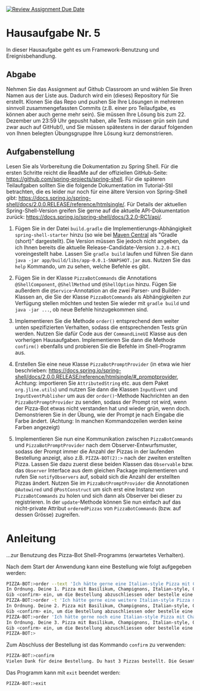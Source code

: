 [![Review Assignment Due Date](https://classroom.github.com/assets/deadline-readme-button-24ddc0f5d75046c5622901739e7c5dd533143b0c8e959d652212380cedb1ea36.svg)](https://classroom.github.com/a/zcerwHOQ)
# Hausaufgabe Nr. 5

In dieser Hausaufgabe geht es um Framework-Benutzung und Ereignisbehandlung.

## Abgabe

Nehmen Sie das Assignment auf Github Classroom an und wählen Sie Ihren Namen aus der Liste aus.
Dadurch wird ein (dieses) Repository für Sie erstellt. 
Klonen Sie das Repo und pushen Sie Ihre Lösungen in mehreren sinnvoll zusammengefassten Commits (z.B. einer pro Teilaufgabe, es können aber auch gerne mehr sein).
Sie müssen Ihre Lösung bis zum 22. Dezember um 23:59 Uhr gepusht haben, alle Tests müssen grün sein (und zwar auch auf GitHub!), und Sie müssen spätestens in der darauf folgenden von Ihnen belegten Übungsgruppe Ihre Lösung kurz demonstrieren.

## Aufgabenstellung

Lesen Sie als Vorbereitung die Dokumentation zu Spring Shell. Für die ersten Schritte reicht die ReadMe auf der offiziellen GitHub-Seite: https://github.com/spring-projects/spring-shell. Für die späteren Teilaufgaben sollten Sie die folgende Dokumentation im Tutorial-Stil betrachten, die es leider nur noch für eine ältere Version von Spring-Shell gibt: https://docs.spring.io/spring-shell/docs/2.0.0.RELEASE/reference/htmlsingle/. Für Details der aktuellen Spring-Shell-Version greifen Sie gerne auf die aktuelle API-Dokumentation zurück: https://docs.spring.io/spring-shell/docs/3.2.0-RC1/api/.

1.	Fügen Sie in der Datei `build.gradle` die Implementierungs-Abhängigkeit `spring-shell-starter` hinzu (so wie bei [Maven Central](https://central.sonatype.com/artifact/org.springframework.shell/spring-shell-starter/overview) als "Gradle (short)" dargestellt). Die Version müssen Sie jedoch nicht angeben, da ich Ihnen bereits die aktuelle Release-Candidate-Version `3.2.0-RC1` voreingestellt habe. Lassen Sie `gradle build` laufen und führen Sie dann `java -jar app/build/libs/app-0.0.1-SNAPSHOT.jar` aus. Nutzen Sie das `help` Kommando, um zu sehen, welche Befehle es gibt.
2.	Fügen Sie in der Klasse `PizzaBotCommands` die Annotations `@ShellComponent`, `@ShellMethod` und `@ShellOption` hinzu. Fügen Sie außerdem die `@Service`-Annotation an die zwei Parser- und Builder-Klassen an, die Sie der Klasse `PizzaBotCommands` als Abhängigkeiten zur Verfügung stellen möchten und testen Sie wieder mit `gradle build` und `java -jar ...`, ob neue Befehle hinzugekommen sind.
3.	Implementieren Sie die Methode `order()` entsprechend dem weiter unten spezifizierten Verhalten, sodass die entsprechenden Tests grün werden. Nutzen Sie dafür Code aus der `CommandLineUI` Klasse aus den vorherigen Hausaufgaben. Implementieren Sie dann die Methode `confirm()` ebenfalls und probieren Sie die Befehle im Shell-Programm aus.
4.	Erstellen Sie eine neue Klasse `PizzaBotPromptProvider` (in etwa wie hier beschrieben: https://docs.spring.io/spring-shell/docs/2.0.0.RELEASE/reference/htmlsingle/#_promptprovider, Achtung: importieren Sie `AttributedString` etc. aus dem Paket `org.jline.utils`) und nutzen Sie dann die Klassen `InputEvent` und `InputEventPublisher` um aus der `order()`-Methode Nachrichten an den `PizzaBotPromptProvider` zu senden, sodass der Prompt rot wird, wenn der Pizza-Bot etwas nicht verstanden hat und wieder grün, wenn doch.
    Demonstrieren Sie in der Übung, wie der Prompt je nach Eingabe die Farbe ändert. (Achtung: In manchen Kommandozeilen werden keine Farben angezeigt)


5.  Implementieren Sie nun eine Kommunikation zwischen `PizzaBotCommands` und `PizzaBotPromptProvider` nach dem Observer-Entwurfsmuster, sodass der Prompt immer die Anzahl der Pizzas in der laufenden Bestellung anzeigt, also z.B. `PIZZA-BOT(2):>` nach der zweiten erstellten Pizza. 
    Lassen Sie dazu zuerst diese beiden Klassen das `Observable` bzw. das `Observer` Interface aus dem gleichen Package implementieren und rufen Sie `notifyObservers` auf, sobald sich die Anzahl der erstellten Pizzas ändert. 
    Nutzen Sie im `PizzaBotPromptProvider` die Annotationen `@Autowired` und `@PostConstruct` um sich erst eine Instanz von `PizzaBotCommands` zu holen und sich dann als Observer bei dieser zu registrieren. 
    In der `update`-Methode können Sie nun einfach auf das nicht-private Attribut `orderedPizzas` von `PizzaBotCommands` (bzw. auf dessen Grösse) zugreifen.
    

# Anleitung
...zur Benutzung des Pizza-Bot Shell-Programms (erwartetes Verhalten).

Nach dem Start der Anwendung kann eine Bestellung wie folgt aufgegeben werden:

```bash
PIZZA-BOT:>order --text 'Ich hätte gerne eine Italian-style Pizza mit Champignons, Basilikum, Seitan-Chicken und Olivenöl'
In Ordnung. Deine 1. Pizza mit Basilikum, Champignons, Italian-style, Olivenöl, Seitan-Chicken] kostet 2.80 EUR.
Gib <confirm> ein, um die Bestellung abzuschliessen oder bestelle eine weitere Pizza mit <order -t '...'>
PIZZA-BOT:>order -t 'Ich hätte gerne eine weitere Italian-style Pizza mit Champignons, Basilikum und Olivenöl'
In Ordnung. Deine 2. Pizza mit Basilikum, Champignons, Italian-style, Olivenöl] kostet 1.90 EUR.
Gib <confirm> ein, um die Bestellung abzuschliessen oder bestelle eine weitere Pizza mit <order -t '...'>
PIZZA-BOT:>order 'Ich hätte gerne noch eine Italian-style Pizza mit Champignons, Basilikum und Olivenöl. Yummy'
In Ordnung. Deine 3. Pizza mit Basilikum, Champignons, Italian-style, Olivenöl] kostet 1.90 EUR.
Gib <confirm> ein, um die Bestellung abzuschliessen oder bestelle eine weitere Pizza mit <order -t '...'>
PIZZA-BOT:>
```

Zum Abschluss der Bestellung ist das Kommando `confirm` zu verwenden:

```bash
PIZZA-BOT:>confirm
Vielen Dank für deine Bestellung. Du hast 3 Pizzas bestellt. Die Gesamtsumme beträgt 6.60 EUR.
```

Das Programm kann mit `exit` beendet werden:

```bash
PIZZA-BOT:>exit
```
